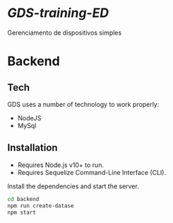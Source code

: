 # _GDS-training-ED_
Gerenciamento de dispositivos simples

# Backend

## Tech

GDS uses a number of technology to work properly:

- NodeJS
- MySql

## Installation

- Requires Node.js v10+ to run.
- Requires Sequelize Command-Line Interface (CLI). 

Install the dependencies and start the server.

```sh
cd backend
npm run create-datase
npm start
```

